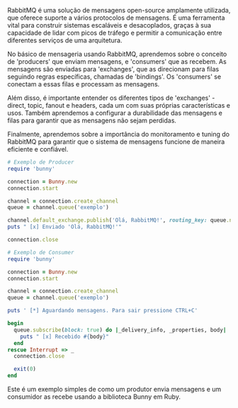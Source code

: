 
RabbitMQ é uma solução de mensagens open-source amplamente utilizada, que oferece suporte a vários protocolos de mensagens. É uma ferramenta vital para construir sistemas escaláveis e desacoplados, graças à sua capacidade de lidar com picos de tráfego e permitir a comunicação entre diferentes serviços de uma arquitetura.

No básico de mensageria usando RabbitMQ, aprendemos sobre o conceito de 'producers' que enviam mensagens, e 'consumers' que as recebem. As mensagens são enviadas para 'exchanges', que as direcionam para filas seguindo regras específicas, chamadas de 'bindings'. Os 'consumers' se conectam a essas filas e processam as mensagens.

Além disso, é importante entender os diferentes tipos de 'exchanges' - direct, topic, fanout e headers, cada um com suas próprias características e usos. Também aprendemos a configurar a durabilidade das mensagens e filas para garantir que as mensagens não sejam perdidas.

Finalmente, aprendemos sobre a importância do monitoramento e tuning do RabbitMQ para garantir que o sistema de mensagens funcione de maneira eficiente e confiável.

```ruby
# Exemplo de Producer
require 'bunny'

connection = Bunny.new
connection.start

channel = connection.create_channel
queue = channel.queue('exemplo')

channel.default_exchange.publish('Olá, RabbitMQ!', routing_key: queue.name)
puts " [x] Enviado 'Olá, RabbitMQ!'"

connection.close

# Exemplo de Consumer
require 'bunny'

connection = Bunny.new
connection.start

channel = connection.create_channel
queue = channel.queue('exemplo')

puts ' [*] Aguardando mensagens. Para sair pressione CTRL+C'

begin
  queue.subscribe(block: true) do |_delivery_info, _properties, body|
    puts " [x] Recebido #{body}"
  end
rescue Interrupt => _
  connection.close

  exit(0)
end

```

Este é um exemplo simples de como um produtor envia mensagens e um consumidor as recebe usando a biblioteca Bunny em Ruby.